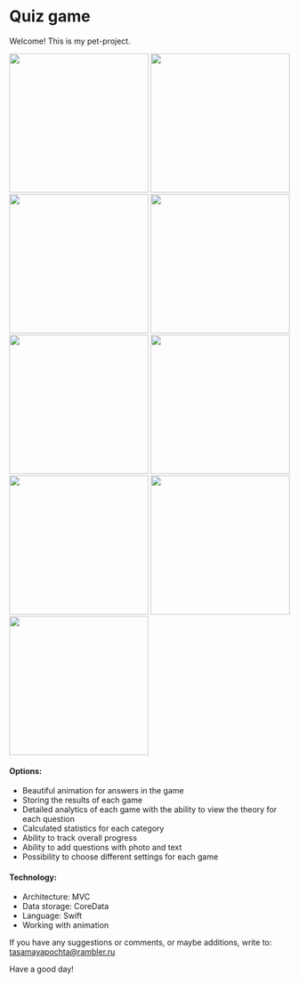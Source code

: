 # Quiz game
Welcome!
This is my pet-project.

<img src="https://user-images.githubusercontent.com/95617906/200875335-c015c496-c850-42a0-9168-d6b23f921878.jpg" width="250" /> <img src="https://user-images.githubusercontent.com/95617906/200870891-6277fe0f-3719-4007-9f4e-2d9c35590582.jpg" width="250" /> <img src="https://user-images.githubusercontent.com/95617906/200870926-e7d7c7d2-3ea6-4423-b449-7167466c7a73.jpg" width="250" /> <img src="https://user-images.githubusercontent.com/95617906/200870955-265bb623-56cd-4128-9872-4a1a3aa0684f.jpg" width="250" /> <img src="https://user-images.githubusercontent.com/95617906/200870974-16ac9c27-ad7c-4669-9467-179ed6e73f64.jpg" width="250" /> <img src="https://user-images.githubusercontent.com/95617906/200871028-29f1a081-beeb-4a24-8190-e973db6183f4.jpg" width="250" /> <img src="https://user-images.githubusercontent.com/95617906/200871067-e32ce82f-e014-4699-a66b-ebd1d6e11d9a.jpg" width="250" /> <img src="https://user-images.githubusercontent.com/95617906/200871075-3da6d529-b0a8-4fae-be23-a5bbded12b10.jpg" width="250" /> <img src="https://user-images.githubusercontent.com/95617906/200873859-1ae01ed5-0215-40ca-afc2-135c943d0119.jpg" width="250" />

#### Options:
* Beautiful animation for answers in the game
* Storing the results of each game
* Detailed analytics of each game with the ability to view the theory for each question
* Calculated statistics for each category
* Ability to track overall progress
* Ability to add questions with photo and text
* Possibility to choose different settings for each game


#### Technology:
* Architecture: MVC
* Data storage: CoreData
* Language: Swift
* Working with animation


If you have any suggestions or comments, or maybe additions, write to: tasamayapochta@rambler.ru

Have a good day!
